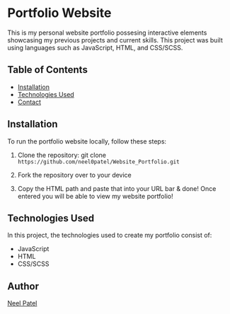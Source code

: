 # Portfolio Website

This is my personal website portfolio possesing interactive elements showcasing my previous projects and current skills. This project was built using languages such as JavaScript, HTML, and CSS/SCSS.

## Table of Contents

- [Installation](#installation)
- [Technologies Used](#technologies-used)
- [Contact](#contact)

## Installation

To run the portfolio website locally, follow these steps:

1. Clone the repository:
   git clone `https://github.com/neel0patel/Website_Portfolio.git`

2. Fork the repository over to your device

3. Copy the HTML path and paste that into your URL bar & done! Once entered you will be able to view my website portfolio!

## Technologies Used

In this project, the technologies used to create my portfolio consist of:

- JavaScript
- HTML
- CSS/SCSS

## Author

[Neel Patel](mailto:neelp072@gmail.com?subject=[GitHub]%20Source%20Han%20Sans)
